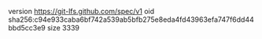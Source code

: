 version https://git-lfs.github.com/spec/v1
oid sha256:c94e933caba6bf742a539ab5bfb275e8eda4fd43963efa747f6dd44bbd5cc3e9
size 3339
